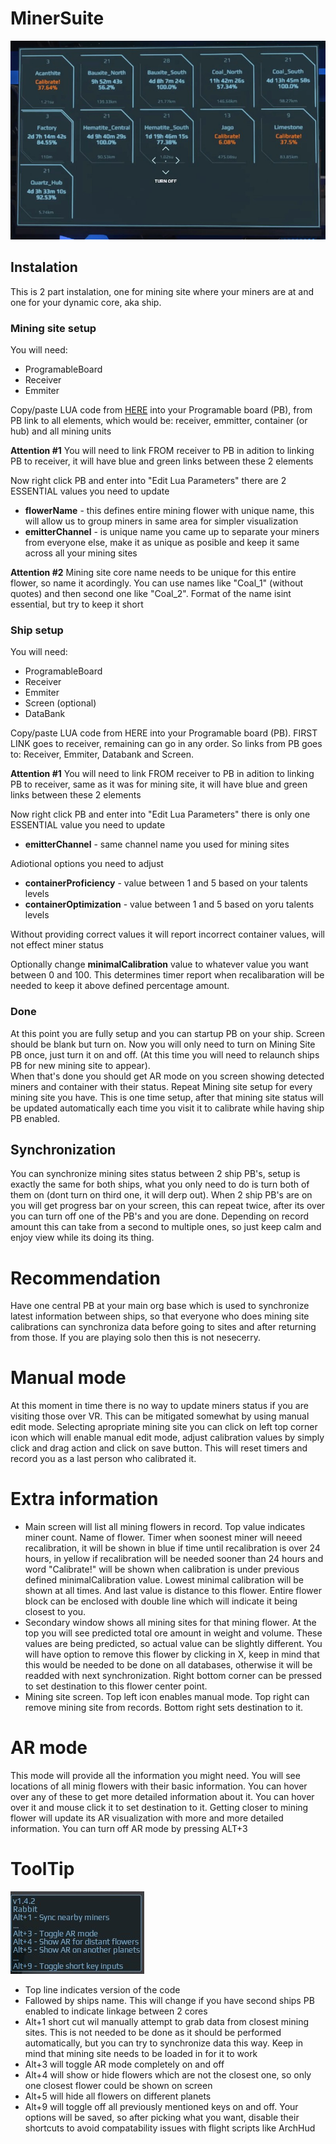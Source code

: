 # MinerSuite

![s](MainScreen.jpg)

## Instalation

This is 2 part instalation, one for mining site where your miners are at and one for your dynamic core, aka ship.

### Mining site setup
 You will need:
   * ProgramableBoard
   * Receiver
   * Emmiter

Copy/paste LUA code from [HERE](https://raw.githubusercontent.com/GcGoat/MinerSuite/main/MiningSiteLUA) into your Programable board (PB), from PB link to all elements, which would be: receiver, emmitter, container (or hub) and all mining units  

**Attention #1** You will need to link FROM receiver to PB in adition to linking PB to receiver, it will have blue and green links between these 2 elements 

Now right click PB and enter into "Edit Lua Parameters" there are 2 ESSENTIAL values you need to update
 * **flowerName** - this defines entire mining flower with unique name, this will allow us to group miners in same area for simpler visualization
 * **emitterChannel** - is unique name you came up to separate your miners from everyone else, make it as unique as posible and keep it same across all your mining sites  

**Attention #2** Mining site core name needs to be unique for this entire flower, so name it acordingly. You can use names like "Coal_1" (without quotes) and then second one like "Coal_2". Format of the name isint essential, but try to keep it short

### Ship setup
 You will need:
   * ProgramableBoard
   * Receiver
   * Emmiter
   * Screen (optional)
   * DataBank

Copy/paste LUA code from HERE into your Programable board (PB). FIRST LINK goes to receiver, remaining can go in any order. So links from PB goes to: Receiver, Emmiter, Databank and Screen.
  
**Attention #1** You will need to link FROM receiver to PB in adition to linking PB to receiver, same as it was for mining site, it will have blue and green links between these 2 elements 
  
Now right click PB and enter into "Edit Lua Parameters" there is only one ESSENTIAL value you need to update
 * **emitterChannel** - same channel name you used for mining sites
   
Adiotional options you need to adjust
* **containerProficiency** - value between 1 and 5 based on your talents levels
* **containerOptimization** - value between 1 and 5 based on yoru talents levels
  
Without providing correct values it will report incorrect container values, will not effect miner status
  
Optionally change **minimalCalibration** value to whatever value you want between 0 and 100. This determines timer report when recalibaration will be needed to keep it above defined percentage amount. 

### Done
At this point you are fully setup and you can startup PB on your ship. Screen should be blank but turn on. Now you will only need to turn on Mining Site PB once, just turn it on and off. (At this time you will need to relaunch ships PB for new mining site to appear).  
When that's done you should get AR mode on you screen showing detected miners and container with their status. Repeat Mining site setup for every mining site you have. This is one time setup, after that mining site status will be updated automatically each time you visit it to calibrate while having ship PB enabled. 
 

## Synchronization
  
You can synchronize mining sites status between 2 ship PB's, setup is exactly the same for both ships, what you only need to do is turn both of them on (dont turn on third one, it will derp out). When 2 ship PB's are on you will get progress bar on your screen, this can repeat twice, after its over you can turn off one of the PB's and you are done. Depending on record amount this can take from a second to multiple ones, so just keep calm and enjoy view while its doing its thing.  

# Recommendation 
Have one central PB at your main org base which is used to synchronize latest information between ships, so that everyone who does mining site calibrations can synchroniza data before going to sites and after returning from those. If you are playing solo then this is not nesecerry. 

# Manual mode
At this moment in time there is no way to update miners status if you are visiting those over VR. This can be mitigated somewhat by using manual edit mode. Selecting apropriate mining site you can click on left top corner icon which will enable manual edit mode, adjust calibration values by simply click and drag action and click on save button. This will reset timers and record you as a last person who calibrated it. 

# Extra information
 * Main screen will list all mining flowers in record. Top value indicates miner count. Name of flower. Timer when soonest miner will neeed recalibration, it will be shown in blue if time until recalibration is over 24 hours, in yellow if recalibration will be needed sooner than 24 hours and word "Calibrate!" will be shown when calibration is under previous defined minimalCalibration value. Lowest minimal calibration will be shown at all times. And last value is distance to this flower. Entire flower block can be enclosed with double line which will indicate it being closest to you.
 * Secondary window shows all mining sites for that mining flower. At the top you will see predicted total ore amount in weight and volume. These values are being predicted, so actual value can be slightly different. You will have option to remove this flower by clicking in X, keep in mind that this would be needed to be done on all databases, otherwise it will be readded with next synchronization. Right bottom corner can be pressed to set destination to this flower center point.
 * Mining site screen. Top left icon enables manual mode. Top right can remove mining site from records. Bottom right sets destination to it.


# AR mode
This mode will provide all the information you might need. You will see locations of all minig flowers with their basic information. You can hover over any of these to get more detailed information about it. You can hover over it and mouse click it to set destination to it. Getting closer to mining flower will update its AR visualization with more and more detailed information. You can turn off AR mode by pressing ALT+3

# ToolTip
![](tooltip.jpg)
* Top line indicates version of the code
* Fallowed by ships name. This will change if you have second ships PB enabled to indicate linkage between 2 cores
* Alt+1 short cut wil manually attempt to grab data from closest mining sites. This is not needed to be done as it should be performed automatically, but you can try to synchronize data this way. Keep in mind that mining site needs to be loaded in for it to work
* Alt+3 will toggle AR mode completely on and off
* Alt+4 will show or hide flowers which are not the closest one, so only one closest flower could be shown on screen
* Alt+5 will hide all flowers on different planets
* Alt+9 will toggle off all previously mentioned keys on and off. Your options will be saved, so after picking what you want, disable their shortcuts to avoid compatability issues with flight scripts like ArchHud
